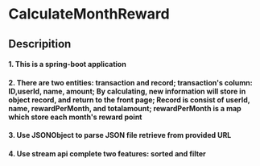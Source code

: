 # CalculateMonthReward
## Descripition
#### 1. This is a spring-boot application
#### 2. There are two entities: transaction and record; transaction's column: ID,userId, name, amount; By calculating, new information will store in object record, and return to the front page; Record is consist of userId, name, rewardPerMonth, and totalamount; rewardPerMonth is a map which store each month's reward point  
#### 3. Use JSONObject to parse JSON file retrieve from provided URL
#### 4. Use stream api complete two features: sorted and filter


